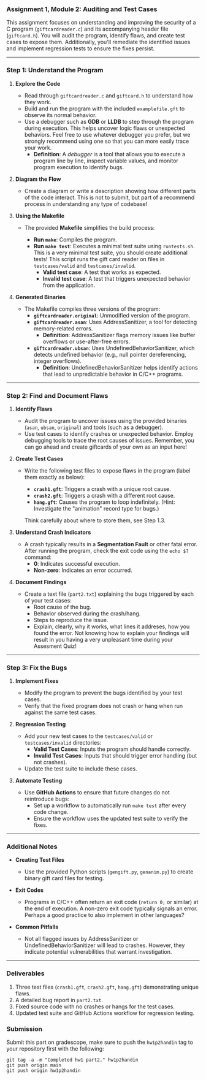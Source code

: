 ### **Assignment 1, Module 2: Auditing and Test Cases**

This assignment focuses on understanding and improving the security of a C program (`giftcardreader.c`) and its accompanying header file (`giftcard.h`). You will audit the program, identify flaws, and create test cases to expose them. Additionally, you'll remediate the identified issues and implement regression tests to ensure the fixes persist.

---

### **Step 1: Understand the Program**

1. **Explore the Code**
   - Read through `giftcardreader.c` and `giftcard.h` to understand how they work.
   - Build and run the program with the included `examplefile.gft` to observe its normal behavior.
   - Use a debugger such as **GDB** or **LLDB** to step through the program during execution. This helps uncover logic flaws or unexpected behaviors.
     Feel free to use whatever debugger you prefer, but we strongly recommend using one so that you can more easily trace your work.
     - **Definition**: A *debugger* is a tool that allows you to execute a program line by line, inspect variable values, and monitor program execution to identify bugs.

2. **Diagram the Flow**
   - Create a diagram or write a description showing how different parts of the code interact. This is not to submit, but part of a recommend process in understanding any type of codebase!

3. **Using the Makefile**
   - The provided **Makefile** simplifies the build process:

     - **Run `make`**: Compiles the program.
     - **Run `make test`**: Executes a minimal test suite using `runtests.sh`. This is a very minimal test suite, you should create additional tests! This script runs the gift card reader on files in `testcases/valid` and `testcases/invalid`.
       - **Valid test case**: A test that works as expected.
       - **Invalid test case**: A test that triggers unexpected behavior from the application.

4. **Generated Binaries**
   - The Makefile compiles three versions of the program:
     - **`giftcardreader.original`**: Unmodified version of the program.
     - **`giftcardreader.asan`**: Uses AddressSanitizer, a tool for detecting memory-related errors.
       - **Definition**: AddressSanitizer flags memory issues like buffer overflows or use-after-free errors.
     - **`giftcardreader.ubsan`**: Uses UndefinedBehaviorSanitizer, which detects undefined behavior (e.g., null pointer dereferencing, integer overflows).
       - **Definition**: UndefinedBehaviorSanitizer helps identify actions that lead to unpredictable behavior in C/C++ programs.

---

### **Step 2: Find and Document Flaws**

1. **Identify Flaws**
   - Audit the program to uncover issues using the provided binaries (`asan`, `ubsan`, `original`) and tools (such as a debugger).
   - Use test cases to identify crashes or unexpected behavior. Employ debugging tools to trace the root causes of issues. Remember, you can go ahead and create giftcards of your own as an input here!

2. **Create Test Cases**
   - Write the following test files to expose flaws in the program (label them exactly as below):
     - **`crash1.gft`**: Triggers a crash with a unique root cause.
     - **`crash2.gft`**: Triggers a crash with a different root cause.
     - **`hang.gft`**: Causes the program to loop indefinitely. (Hint: Investigate the "animation" record type for bugs.)
    
     Think carefully about where to store them, see Step 1.3.

3. **Understand Crash Indicators**
   - A crash typically results in a **Segmentation Fault** or other fatal error. After running the program, check the exit code using the `echo $?` command:
     - **0**: Indicates successful execution.
     - **Non-zero**: Indicates an error occurred.

4. **Document Findings**
   - Create a text file (`part2.txt`) explaining the bugs triggered by each of your test cases:
     - Root cause of the bug.
     - Behavior observed during the crash/hang.
     - Steps to reproduce the issue.
     - Explain, clearly, why it works, what lines it addreses, how you found the error. Not knowing how to explain your findings will result in you having a very unpleasant time during your Assesment Quiz!

---

### **Step 3: Fix the Bugs**

1. **Implement Fixes**
   - Modify the program to prevent the bugs identified by your test cases.
   - Verify that the fixed program does not crash or hang when run against the same test cases.

2. **Regression Testing**
   - Add your new test cases to the `testcases/valid` or `testcases/invalid` directories:
     - **Valid Test Cases**: Inputs the program should handle correctly.
     - **Invalid Test Cases**: Inputs that should trigger error handling (but not crashes).
   - Update the test suite to include these cases.

3. **Automate Testing**
   - Use **GitHub Actions** to ensure that future changes do not reintroduce bugs:
     - Set up a workflow to automatically run `make test` after every code change.
     - Ensure the workflow uses the updated test suite to verify the fixes.

---

### **Additional Notes**

- **Creating Test Files**
  - Use the provided Python scripts (`gengift.py`, `genanim.py`) to create binary gift card files for testing.

- **Exit Codes**
  - Programs in C/C++ often return an exit code (`return 0;` or similar) at the end of execution. A non-zero exit code typically signals an error. Perhaps a good practice to also implement in other languages?

- **Common Pitfalls**
  - Not all flagged issues by AddressSanitizer or UndefinedBehaviorSanitizer will lead to crashes. However, they indicate potential vulnerabilities that warrant investigation.

---

### **Deliverables**
1. Three test files (`crash1.gft`, `crash2.gft`, `hang.gft`) demonstrating unique flaws.
2. A detailed bug report in `part2.txt`.
3. Fixed source code with no crashes or hangs for the test cases.
4. Updated test suite and GitHub Actions workflow for regression testing. 

### Submission
Submit this part on gradescope, make sure to push the `hw1p2handin` tag to your repository first with the following:

    git tag -a -m "Completed hw1 part2." hw1p2handin
    git push origin main
    git push origin hw1p2handin
